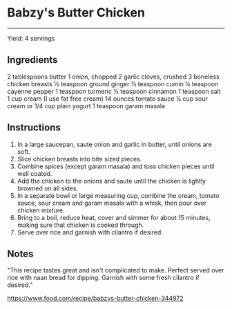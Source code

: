 # Babzy's Butter Chicken
---
Yield: 4 servings

## Ingredients
2 tablespoons butter 
1 onion, chopped 
2 garlic cloves, crushed 
3 boneless chicken breasts 
1⁄2 teaspoon ground ginger 
1⁄2 teaspoon cumin 
1⁄4 teaspoon cayenne pepper 
1 teaspoon turmeric 
1⁄2 teaspoon cinnamon 
1 teaspoon salt 
1 cup cream (I use fat free cream) 
14 ounces tomato sauce 
1⁄4 cup sour cream or 1/4 cup plain yogurt 
1 teaspoon garam masala

## Instructions
1. In a large saucepan, saute onion and garlic in butter, until onions are soft. 
2. Slice chicken breasts into bite sized pieces. 
3. Combine spices (except garam masala) and toss chicken pieces until well coated. 
4. Add the chicken to the onions and saute until the chicken is lightly browned on all sides.
5. In a separate bowl or large measuring cup, combine the cream, tomato sauce, sour cream and garam masala with a whisk, then pour over chicken mixture. 
6. Bring to a boil, reduce heat, cover and simmer for about 15 minutes, making sure that chicken is cooked through. 
7. Serve over rice and garnish with cilantro if desired.

## Notes

"This recipe tastes great and isn't complicated to make. Perfect served over rice with naan bread for dipping. Garnish with some fresh cilantro if desired." 

https://www.food.com/recipe/babzys-butter-chicken-344972